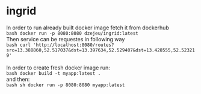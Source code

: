 # ingrid

In order to run already built docker image fetch it from dockerhub<br/>
```bash docker run -p 8080:8080 dzejeu/ingrid:latest```<br/>
Then service can be requestes in following way<br/>
```bash curl 'http://localhost:8080/routes?src=13.388860,52.517037&dst=13.397634,52.529407&dst=13.428555,52.523219'```<br/>
<br/>
In order to create fresh docker image run:<br/>
```bash docker build -t myapp:latest .```<br/>
and then:<br/>
```bash sh docker run -p 8080:8080 myapp:latest```
